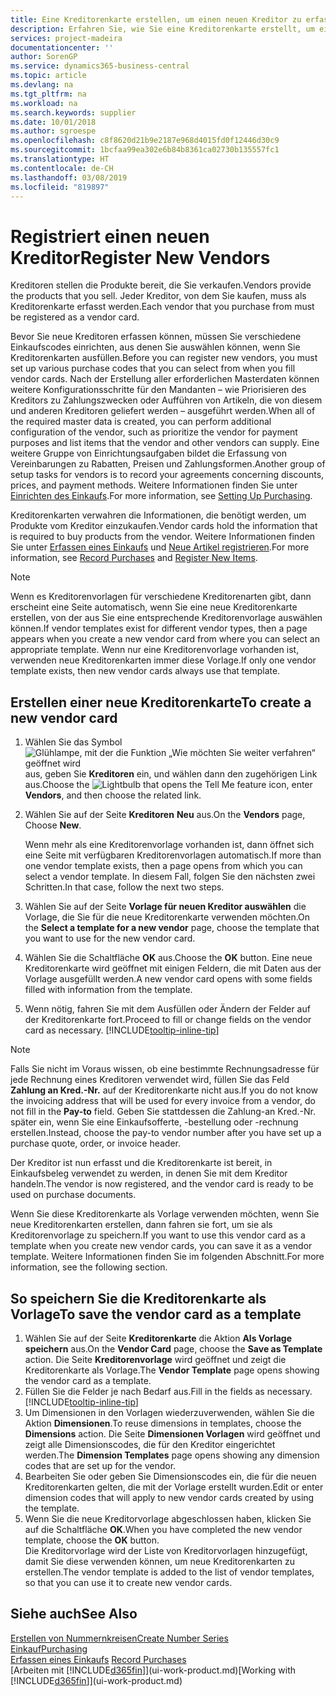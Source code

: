 ```yaml
---
title: Eine Kreditorenkarte erstellen, um einen neuen Kreditor zu erfassen | Microsoft Docs
description: Erfahren Sie, wie Sie eine Kreditorenkarte erstellt, um einen neuen Kreditor oder einem Lieferanten zu erfassen.
services: project-madeira
documentationcenter: ''
author: SorenGP
ms.service: dynamics365-business-central
ms.topic: article
ms.devlang: na
ms.tgt_pltfrm: na
ms.workload: na
ms.search.keywords: supplier
ms.date: 10/01/2018
ms.author: sgroespe
ms.openlocfilehash: c8f8620d21b9e2187e968d4015fd0f12446d30c9
ms.sourcegitcommit: 1bcfaa99ea302e6b84b8361ca02730b135557fc1
ms.translationtype: HT
ms.contentlocale: de-CH
ms.lasthandoff: 03/08/2019
ms.locfileid: "819897"
---
```

# <a name="register-new-vendors"></a><span data-ttu-id="a5b68-103">Registriert einen neuen Kreditor</span><span class="sxs-lookup"><span data-stu-id="a5b68-103">Register New Vendors</span></span>
<span data-ttu-id="a5b68-104">Kreditoren stellen die Produkte bereit, die Sie verkaufen.</span><span class="sxs-lookup"><span data-stu-id="a5b68-104">Vendors provide the products that you sell.</span></span> <span data-ttu-id="a5b68-105">Jeder Kreditor, von dem Sie kaufen, muss als Kreditorenkarte erfasst werden.</span><span class="sxs-lookup"><span data-stu-id="a5b68-105">Each vendor that you purchase from must be registered as a vendor card.</span></span>

<span data-ttu-id="a5b68-106">Bevor Sie neue Kreditoren erfassen können, müssen Sie verschiedene Einkaufscodes einrichten, aus denen Sie auswählen können, wenn Sie Kreditorenkarten ausfüllen.</span><span class="sxs-lookup"><span data-stu-id="a5b68-106">Before you can register new vendors, you must set up various purchase codes that you can select from when you fill vendor cards.</span></span> <span data-ttu-id="a5b68-107">Nach der Erstellung aller erforderlichen Masterdaten können weitere Konfigurationsschritte für den Mandanten – wie Priorisieren des Kreditors zu Zahlungszwecken oder Aufführen von Artikeln, die von diesem und anderen Kreditoren geliefert werden – ausgeführt werden.</span><span class="sxs-lookup"><span data-stu-id="a5b68-107">When all of the required master data is created, you can perform additional configuration of the vendor, such as prioritize the vendor for payment purposes and list items that the vendor and other vendors can supply.</span></span> <span data-ttu-id="a5b68-108">Eine weitere Gruppe von Einrichtungsaufgaben bildet die Erfassung von Vereinbarungen zu Rabatten, Preisen und Zahlungsformen.</span><span class="sxs-lookup"><span data-stu-id="a5b68-108">Another group of setup tasks for vendors is to record your agreements concerning discounts, prices, and payment methods.</span></span> <span data-ttu-id="a5b68-109">Weitere Informationen finden Sie unter [Einrichten des Einkaufs](purchasing-setup-purchasing.md).</span><span class="sxs-lookup"><span data-stu-id="a5b68-109">For more information, see [Setting Up Purchasing](purchasing-setup-purchasing.md).</span></span>

<span data-ttu-id="a5b68-110">Kreditorenkarten verwahren die Informationen, die benötigt werden, um Produkte vom Kreditor einzukaufen.</span><span class="sxs-lookup"><span data-stu-id="a5b68-110">Vendor cards hold the information that is required to buy products from the vendor.</span></span> <span data-ttu-id="a5b68-111">Weitere Informationen finden Sie unter [Erfassen eines Einkaufs](purchasing-how-record-purchases.md) und [Neue Artikel registrieren](inventory-how-register-new-items.md).</span><span class="sxs-lookup"><span data-stu-id="a5b68-111">For more information, see [Record Purchases](purchasing-how-record-purchases.md) and [Register New Items](inventory-how-register-new-items.md).</span></span>

> [!NOTE]  
>   <span data-ttu-id="a5b68-112">Wenn es Kreditorenvorlagen für verschiedene Kreditorenarten gibt, dann erscheint eine Seite automatisch, wenn Sie eine neue Kreditorenkarte erstellen, von der aus Sie eine entsprechende Kreditorenvorlage auswählen können.</span><span class="sxs-lookup"><span data-stu-id="a5b68-112">If vendor templates exist for different vendor types, then a page appears when you create a new vendor card from where you can select an appropriate template.</span></span> <span data-ttu-id="a5b68-113">Wenn nur eine Kreditorenvorlage vorhanden ist, verwenden neue Kreditorenkarten immer diese Vorlage.</span><span class="sxs-lookup"><span data-stu-id="a5b68-113">If only one vendor template exists, then new vendor cards always use that template.</span></span>

## <a name="to-create-a-new-vendor-card"></a><span data-ttu-id="a5b68-114">Erstellen einer neue Kreditorenkarte</span><span class="sxs-lookup"><span data-stu-id="a5b68-114">To create a new vendor card</span></span>
1. <span data-ttu-id="a5b68-115">Wählen Sie das Symbol ![Glühlampe, mit der die Funktion „Wie möchten Sie weiter verfahren“ geöffnet wird](media/ui-search/search_small.png "Wie möchten Sie weiter verfahren?") aus, geben Sie **Kreditoren** ein, und wählen dann den zugehörigen Link aus.</span><span class="sxs-lookup"><span data-stu-id="a5b68-115">Choose the ![Lightbulb that opens the Tell Me feature](media/ui-search/search_small.png "Tell me what you want to do") icon, enter **Vendors**, and then choose the related link.</span></span>  
2. <span data-ttu-id="a5b68-116">Wählen Sie auf der Seite **Kreditoren** **Neu** aus.</span><span class="sxs-lookup"><span data-stu-id="a5b68-116">On the **Vendors** page, Choose **New**.</span></span>

    <span data-ttu-id="a5b68-117">Wenn mehr als eine Kreditorenvorlage vorhanden ist, dann öffnet sich eine Seite mit verfügbaren Kreditorenvorlagen automatisch.</span><span class="sxs-lookup"><span data-stu-id="a5b68-117">If more than one vendor template exists, then a page opens from which you can select a vendor template.</span></span> <span data-ttu-id="a5b68-118">In diesem Fall, folgen Sie den nächsten zwei Schritten.</span><span class="sxs-lookup"><span data-stu-id="a5b68-118">In that case, follow the next two steps.</span></span>
3. <span data-ttu-id="a5b68-119">Wählen Sie auf der Seite **Vorlage für neuen Kreditor auswählen** die Vorlage, die Sie für die neue Kreditorenkarte verwenden möchten.</span><span class="sxs-lookup"><span data-stu-id="a5b68-119">On the **Select a template for a new vendor** page, choose the template that you want to use for the new vendor card.</span></span>
4. <span data-ttu-id="a5b68-120">Wählen Sie die Schaltfläche **OK** aus.</span><span class="sxs-lookup"><span data-stu-id="a5b68-120">Choose the **OK** button.</span></span> <span data-ttu-id="a5b68-121">Eine neue Kreditorenkarte wird geöffnet mit einigen Feldern, die mit Daten aus der Vorlage ausgefüllt werden.</span><span class="sxs-lookup"><span data-stu-id="a5b68-121">A new vendor card opens with some fields filled with information from the template.</span></span>
5. <span data-ttu-id="a5b68-122">Wenn nötig, fahren Sie mit dem Ausfüllen oder Ändern der Felder auf der Kreditorenkarte fort.</span><span class="sxs-lookup"><span data-stu-id="a5b68-122">Proceed to fill or change fields on the vendor card as necessary.</span></span> [!INCLUDE[tooltip-inline-tip](includes/tooltip-inline-tip_md.md)]

> [!NOTE]  
>   <span data-ttu-id="a5b68-123">Falls Sie nicht im Voraus wissen, ob eine bestimmte Rechnungsadresse für jede Rechnung eines Kreditoren verwendet wird, füllen Sie das Feld **Zahlung an Kred.-Nr.** auf der Kreditorenkarte nicht aus.</span><span class="sxs-lookup"><span data-stu-id="a5b68-123">If you do not know the invoicing address that will be used for every invoice from a vendor, do not fill in the **Pay-to** field.</span></span> <span data-ttu-id="a5b68-124">Geben Sie stattdessen die Zahlung-an Kred.-Nr. später ein, wenn Sie eine Einkaufsofferte, -bestellung oder -rechnung erstellen.</span><span class="sxs-lookup"><span data-stu-id="a5b68-124">Instead, choose the pay-to vendor number after you have set up a purchase quote, order, or invoice header.</span></span>

<span data-ttu-id="a5b68-125">Der Kreditor ist nun erfasst und die Kreditorenkarte ist bereit, in Einkaufsbeleg verwendet zu werden, in denen Sie mit dem Kreditor handeln.</span><span class="sxs-lookup"><span data-stu-id="a5b68-125">The vendor is now registered, and the vendor card is ready to be used on purchase documents.</span></span>

<span data-ttu-id="a5b68-126">Wenn Sie diese Kreditorenkarte als Vorlage verwenden möchten, wenn Sie neue Kreditorenkarten erstellen, dann fahren sie fort, um sie als Kreditorenvorlage zu speichern.</span><span class="sxs-lookup"><span data-stu-id="a5b68-126">If you want to use this vendor card as a template when you create new vendor cards, you can save it as a vendor template.</span></span> <span data-ttu-id="a5b68-127">Weitere Informationen finden Sie im folgenden Abschnitt.</span><span class="sxs-lookup"><span data-stu-id="a5b68-127">For more information, see the following section.</span></span>

## <a name="to-save-the-vendor-card-as-a-template"></a><span data-ttu-id="a5b68-128">So speichern Sie die Kreditorenkarte als Vorlage</span><span class="sxs-lookup"><span data-stu-id="a5b68-128">To save the vendor card as a template</span></span>
1. <span data-ttu-id="a5b68-129">Wählen Sie auf der Seite **Kreditorenkarte** die Aktion **Als Vorlage speichern** aus.</span><span class="sxs-lookup"><span data-stu-id="a5b68-129">On the **Vendor Card** page, choose the **Save as Template** action.</span></span> <span data-ttu-id="a5b68-130">Die Seite **Kreditorenvorlage** wird geöffnet und zeigt die Kreditorenkarte als Vorlage.</span><span class="sxs-lookup"><span data-stu-id="a5b68-130">The **Vendor Template** page opens showing the vendor card as a template.</span></span>
2. <span data-ttu-id="a5b68-131">Füllen Sie die Felder je nach Bedarf aus.</span><span class="sxs-lookup"><span data-stu-id="a5b68-131">Fill in the fields as necessary.</span></span> [!INCLUDE[tooltip-inline-tip](includes/tooltip-inline-tip_md.md)]
3. <span data-ttu-id="a5b68-132">Um Dimensionen in den Vorlagen wiederzuverwenden, wählen Sie die Aktion **Dimensionen**.</span><span class="sxs-lookup"><span data-stu-id="a5b68-132">To reuse dimensions in templates, choose the **Dimensions** action.</span></span> <span data-ttu-id="a5b68-133">Die Seite **Dimensionen Vorlagen** wird geöffnet und zeigt alle Dimensionscodes, die für den Kreditor eingerichtet werden.</span><span class="sxs-lookup"><span data-stu-id="a5b68-133">The **Dimension Templates** page opens showing any dimension codes that are set up for the vendor.</span></span>
4. <span data-ttu-id="a5b68-134">Bearbeiten Sie oder geben Sie Dimensionscodes ein, die für die neuen Kreditorenkarten gelten, die mit der Vorlage erstellt wurden.</span><span class="sxs-lookup"><span data-stu-id="a5b68-134">Edit or enter dimension codes that will apply to new vendor cards created by using the template.</span></span>
5. <span data-ttu-id="a5b68-135">Wenn Sie die neue Kreditorvorlage abgeschlossen haben, klicken Sie auf die Schaltfläche **OK**.</span><span class="sxs-lookup"><span data-stu-id="a5b68-135">When you have completed the new vendor template, choose the **OK** button.</span></span>  
   <span data-ttu-id="a5b68-136">Die Kreditorvorlage wird der Liste von Kreditorvorlagen hinzugefügt, damit Sie diese verwenden können, um neue Kreditorenkarten zu erstellen.</span><span class="sxs-lookup"><span data-stu-id="a5b68-136">The vendor template is added to the list of vendor templates, so that you can use it to create new vendor cards.</span></span>

## <a name="see-also"></a><span data-ttu-id="a5b68-137">Siehe auch</span><span class="sxs-lookup"><span data-stu-id="a5b68-137">See Also</span></span>
[<span data-ttu-id="a5b68-138">Erstellen von Nummernkreisen</span><span class="sxs-lookup"><span data-stu-id="a5b68-138">Create Number Series</span></span>](ui-create-number-series.md)  
[<span data-ttu-id="a5b68-139">Einkauf</span><span class="sxs-lookup"><span data-stu-id="a5b68-139">Purchasing</span></span>](purchasing-manage-purchasing.md)  
<span data-ttu-id="a5b68-140">[Erfassen eines Einkaufs](purchasing-how-record-purchases.md) </span><span class="sxs-lookup"><span data-stu-id="a5b68-140">[Record Purchases](purchasing-how-record-purchases.md) </span></span>  
<span data-ttu-id="a5b68-141">[Arbeiten mit [!INCLUDE[d365fin](includes/d365fin_md.md)]](ui-work-product.md)</span><span class="sxs-lookup"><span data-stu-id="a5b68-141">[Working with [!INCLUDE[d365fin](includes/d365fin_md.md)]](ui-work-product.md)</span></span>  
